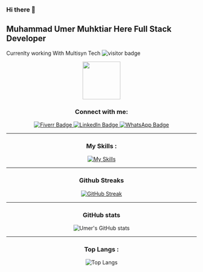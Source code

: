### Hi there 👋
## Muhammad Umer Muhktiar Here Full Stack Developer 
Currenlty working With Multisyn Tech
![visitor badge](https://visitor-badge.laobi.icu/badge?page_id=umerhere23.visitor-badge)
<div id="header" align="center">
  <img src="https://media.giphy.com/media/M9gbBd9nbDrOTu1Mqx/giphy.gif" width="100"/>
</div>

<div id="badges" align="center">
 
 <h3 align="center">Connect with me:</h3>

  <a href="https://www.fiverr.com/omerjh">
    <img src="https://img.shields.io/badge/Fiverr-green?style=for-the-badge&logo=fiverr&logoColor=white" alt="Fiverr Badge" />
  </a>
   <a href="https://www.linkedin.com/in/muhammad-umer-mukhtiar-52705b1ba">
    <img src="https://img.shields.io/badge/LinkedIn-blue?style=for-the-badge&logo=linkedin&logoColor=white" alt="LinkedIn Badge" />
  </a>
<a href="https://api.whatsapp.com/send?phone=+923479798518">
    <img src="https://img.shields.io/badge/WhatsApp-green?style=for-the-badge&logo=whatsapp&logoColor=white" alt="WhatsApp Badge" />
  </a>
</div>
<div align="center">

<hr>

 <h3 align="center">My Skills :</h3>

[![My Skills](https://skillicons.dev/icons?i=js,html,css,php,react,nodejs,mongo,bootstrap,tailwind,python,mysql,cpp,java,c,cs,figma,git,github,vscode,eclipse,netbeans)](https://skillicons.dev)

 <hr>
 <h3 align="center">Github Streaks</h3>

 [![GitHub Streak](https://github-readme-streak-stats.herokuapp.com/?user=umerhere23)](https://git.io/streak-stats)
 
<hr>
 <h3 align="center"> GitHub stats</h3>

![Umer's GitHub stats](https://github-readme-stats.vercel.app/api?username=umerhere23&show_icons=true&theme=radical)
<hr> <h3 align="center">Top Langs :</h3>

![Top Langs](https://github-readme-stats.vercel.app/api/top-langs/?username=umerhere23&hide_progress=flase)
</div>
